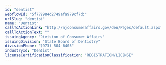 ```yaml
---
id: "dentist"
webflowId: "5f772984d2749afa979cf7dc"
urlSlug: "dentist"
name: "Dentist"
callToActionLink: "http://njconsumeraffairs.gov/den/Pages/default.aspx"
callToActionText: ""
issuingAgency: "Division of Consumer Affairs"
issuingDivision: "State Board of Dentistry"
divisionPhone: "(973) 504-6405"
industryId: "Dentist"
licenseCertificationClassification: "REGISTRATION/LICENSE"
---
```

